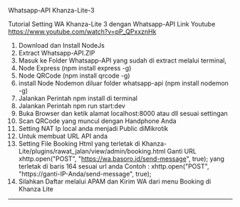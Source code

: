 Whatsapp-API Khanza-Lite-3

Tutorial Setting WA Khanza-Lite 3 dengan Whatsapp-API
Link Youtube https://www.youtube.com/watch?v=pP_QPxxznHk
1.	Download dan Install NodeJs
2.	Extract Whatsapp-API.ZIP
3.	Masuk ke Folder Whatsapp-API yang sudah di extract melalui terminal,
4.	Node Express (npm install express -g)
5.	Node QRCode  (npm install qrcode -g)
6.	install Node Nodemon diluar folder whatsapp-api   (npm install nodemon -g)
7.	Jalankan Perintah npm install di terminal 
8.	Jalankan Perintah npm run start:dev
9.	Buka Browser dan ketik alamat localhost:8000 atau dll sesuai settingan
10.	Scan QRCode yang muncul dengan Handphone Anda
11.	Setting NAT Ip local anda menjadi Public diMikrotik
12.	Untuk membuat URL API anda
13.	Setting File Booking Html yang terletak di 
        Khanza-Lite/plugins/rawat_jalan/view/admin/booking.html
         Ganti URL xhttp.open("POST", "https://wa.basoro.id/send-message", true);    yang terletak di baris 164 sesuai url anda 
         Contoh : xhttp.open("POST", "https://ganti-IP-Anda/send-message", true); 
14.	 Silahkan Daftar melalui APAM dan Kirim WA dari menu Booking di Khanza Lite

------------------------------------------------------------------------------------------------------------------------------------------------------------------------------
